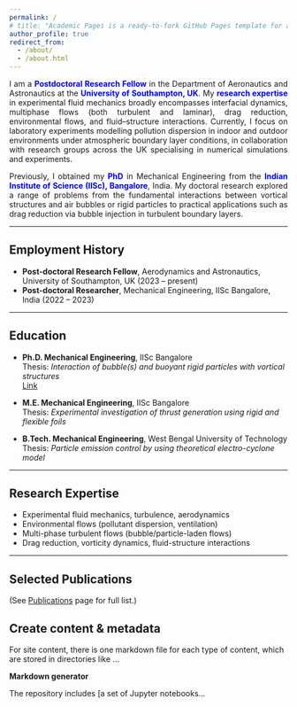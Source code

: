 ```yaml
---
permalink: /
# title: "Academic Pages is a ready-to-fork GitHub Pages template for academic personal websites"
author_profile: true
redirect_from: 
  - /about/
  - /about.html
---
```

 
<div style="text-align: justify;">
<p>
I am a <span style="color: blue;"><b>Postdoctoral Research Fellow</b></span> in the Department of Aeronautics and Astronautics at the <span style="color: blue;"><b>University of Southampton, UK</b></span>. My <span style="color: blue;"><b>research expertise</b></span> in experimental fluid mechanics broadly encompasses interfacial dynamics, multiphase flows (both turbulent and laminar), drag reduction, environmental flows, and fluid–structure interactions. Currently, I focus on laboratory experiments modelling pollution dispersion in indoor and outdoor environments under atmospheric boundary layer conditions, in collaboration with research groups across the UK specialising in numerical simulations and experiments.
<p>

<p>
Previously, I obtained my <span style="color: blue;"><b>PhD</b></span> in Mechanical Engineering from the <span style="color: blue;"><b>Indian Institute of Science (IISc), Bangalore</b></span>, India. My doctoral research explored a range of problems from the fundamental interactions between vortical structures and air bubbles or rigid particles to practical applications such as drag reduction via bubble injection in turbulent boundary layers. 
<p>
  
</div>

---

## Employment History

- **Post-doctoral Research Fellow**, Aerodynamics and Astronautics, University of Southampton, UK (2023 – present)
- **Post-doctoral Researcher**, Mechanical Engineering, IISc Bangalore, India (2022 – 2023)

---

## Education

- **Ph.D. Mechanical Engineering**, IISc Bangalore  
  Thesis: *Interaction of bubble(s) and buoyant rigid particles with vortical structures*  
  [Link](https://etd.iisc.ac.in/handle/2005/6016)

- **M.E. Mechanical Engineering**, IISc Bangalore  
  Thesis: *Experimental investigation of thrust generation using rigid and flexible foils*

- **B.Tech. Mechanical Engineering**, West Bengal University of Technology  
  Thesis: *Particle emission control by using theoretical electro-cyclone model*

---

## Research Expertise

- Experimental fluid mechanics, turbulence, aerodynamics
- Environmental flows (pollutant dispersion, ventilation)
- Multi-phase turbulent flows (bubble/particle-laden flows)
- Drag reduction, vorticity dynamics, fluid-structure interactions

---

## Selected Publications

(See [Publications](/publications/) page for full list.)






Create content & metadata
------
For site content, there is one markdown file for each type of content, which are stored in directories like ...

**Markdown generator**

The repository includes [a set of Jupyter notebooks...
